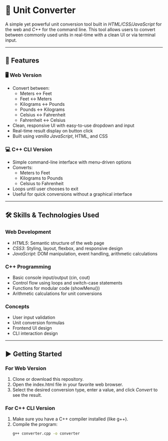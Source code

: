 # 🧮 Unit Converter

A simple yet powerful unit conversion tool built in *HTML/CSS/JavaScript* for the web and *C++* for the command line. This tool allows users to convert between commonly used units in real-time with a clean UI or via terminal input.

---

## 🚀 Features

### 🖥️ Web Version
- Convert between:
  - Meters ↔ Feet
  - Feet ↔ Meters
  - Kilograms ↔ Pounds
  - Pounds ↔ Kilograms
  - Celsius ↔ Fahrenheit
  - Fahrenheit ↔ Celsius
- Clean, responsive UI with easy-to-use dropdown and input
- Real-time result display on button click
- Built using *vanilla JavaScript*, HTML, and CSS

### 💻 C++ CLI Version
- Simple command-line interface with menu-driven options
- Converts:
  - Meters to Feet
  - Kilograms to Pounds
  - Celsius to Fahrenheit
- Loops until user chooses to exit
- Useful for quick conversions without a graphical interface

---

## 🛠️ Skills & Technologies Used

### Web Development
- *HTML5*: Semantic structure of the web page
- *CSS3*: Styling, layout, flexbox, and responsive design
- *JavaScript*: DOM manipulation, event handling, arithmetic calculations

### C++ Programming
- Basic console input/output (cin, cout)
- Control flow using loops and switch-case statements
- Functions for modular code (showMenu())
- Arithmetic calculations for unit conversions

### Concepts
- User input validation
- Unit conversion formulas
- Frontend UI design
- CLI interaction design

---

## ▶️ Getting Started

### For Web Version

1. Clone or download this repository.
2. Open the index.html file in your favorite web browser.
3. Select the desired conversion type, enter a value, and click *Convert* to see the result.

### For C++ CLI Version

1. Make sure you have a C++ compiler installed (like g++).
2. Compile the program:
   ```bash
   g++ converter.cpp -o converter
